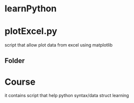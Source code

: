 # learnPython

# plotExcel.py
script that allow plot data from excel using matplotlib

## Folder
  # Course
  it contains script that help python syntax/data struct learning
